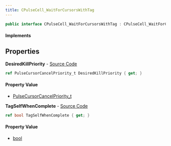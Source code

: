 ```yaml
---
title: CPulseCell_WaitForCursorsWithTag
---
```


```csharp
public interface CPulseCell_WaitForCursorsWithTag : CPulseCell_WaitForCursorsWithTagBase, CPulseCell_BaseYieldingInflow, CPulseCell_BaseFlow, CPulseCell_Base, ISchemaClass<CPulseCell_Base>, ISchemaClass<CPulseCell_BaseFlow>, ISchemaClass<CPulseCell_BaseYieldingInflow>, ISchemaClass<CPulseCell_WaitForCursorsWithTagBase>, ISchemaClass<CPulseCell_WaitForCursorsWithTag>, ISchemaField, ISchemaClass, INativeHandle
```

#### Implements

## Properties

**DesiredKillPriority** - [Source Code](https://github.com/swiftly-solution/swiftlys2/blob/main/managed/src/SwiftlyS2.Generated/Schemas/Interfaces/CPulseCell_WaitForCursorsWithTag.cs#L18)

```csharp
ref PulseCursorCancelPriority_t DesiredKillPriority { get; }
```

#### Property Value

- [PulseCursorCancelPriority_t](/docs/api/shared/schemadefinitions/pulsecursorcancelpriority_t)

**TagSelfWhenComplete** - [Source Code](https://github.com/swiftly-solution/swiftlys2/blob/main/managed/src/SwiftlyS2.Generated/Schemas/Interfaces/CPulseCell_WaitForCursorsWithTag.cs#L16)

```csharp
ref bool TagSelfWhenComplete { get; }
```

#### Property Value

- [bool](https://learn.microsoft.com/dotnet/api/system.boolean)

